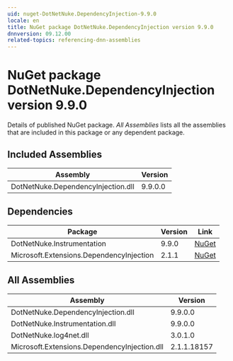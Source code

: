 ```yaml
---
uid: nuget-DotNetNuke.DependencyInjection-9.9.0
locale: en
title: NuGet package DotNetNuke.DependencyInjection version 9.9.0
dnnversion: 09.12.00
related-topics: referencing-dnn-assemblies
---
```


# NuGet package DotNetNuke.DependencyInjection version 9.9.0
Details of published NuGet package.
*All Assemblies* lists all the assemblies that are included in this package or any dependent package.

## Included Assemblies

|Assembly|Version|
|---|---|
|DotNetNuke.DependencyInjection.dll|9.9.0.0|

## Dependencies

|Package|Version|Link|
|---|---|---|
|DotNetNuke.Instrumentation|9.9.0|[NuGet](https://www.nuget.org/packages/DotNetNuke.Instrumentation/9.9.0)|
|Microsoft.Extensions.DependencyInjection|2.1.1|[NuGet](https://www.nuget.org/packages/Microsoft.Extensions.DependencyInjection/2.1.1)|

## All Assemblies

|Assembly|Version|
|---|---|
|DotNetNuke.DependencyInjection.dll|9.9.0.0|
|DotNetNuke.Instrumentation.dll|9.9.0.0|
|DotNetNuke.log4net.dll|3.0.1.0|
|Microsoft.Extensions.DependencyInjection.dll|2.1.1.18157|

